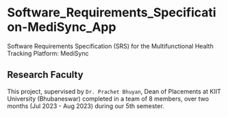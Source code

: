 # Software_Requirements_Specification-MediSync_App
Software Requirements Specification (SRS) for the Multifunctional Health Tracking Platform: MediSync

## Research Faculty

This project, supervised by `Dr. Prachet Bhuyan`, Dean of Placements at KIIT University (Bhubaneswar) completed in a team of 8 members, over two months (Jul 2023 - Aug 2023) during our 5th semester.


